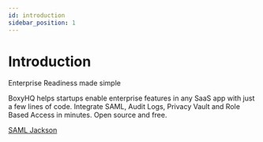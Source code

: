 ```yaml
---
id: introduction
sidebar_position: 1
---
```


# Introduction

Enterprise Readiness made simple

BoxyHQ helps startups enable enterprise features in any SaaS app with just a few lines of code. Integrate SAML, Audit Logs, Privacy Vault and Role Based Access in minutes. Open source and free.

[SAML Jackson](./jackson/introduction.md)
